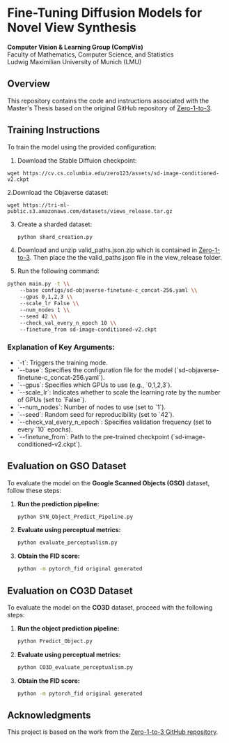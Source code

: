 # Fine-Tuning Diffusion Models for Novel View Synthesis

**Computer Vision & Learning Group (CompVis)** <br />
Faculty of Mathematics, Computer Science, and Statistics <br />
Ludwig Maximilian University of Munich (LMU) <br />

## Overview
This repository contains the code and instructions associated with the Master's Thesis based on the original GitHub repository of [Zero-1-to-3](https://github.com/cvlab-columbia/zero123).  <br />

## Training Instructions

To train the model using the provided configuration:
1. Download the Stable Diffuion checkpoint:
   
``` wget https://cv.cs.columbia.edu/zero123/assets/sd-image-conditioned-v2.ckpt ```

2.Download the Objaverse dataset:

``` wget https://tri-ml-public.s3.amazonaws.com/datasets/views_release.tar.gz ```

3. Create a sharded dataset:
   ```bash
   python shard_creation.py
   ```

5. Download and unzip valid_paths.json.zip which is contained in [Zero-1-to-3](https://github.com/cvlab-columbia/zero123). Then place the the valid_paths.json file in the view_release folder.
  
6. Run the following command:

```bash
python main.py -t \\
    --base configs/sd-objaverse-finetune-c_concat-256.yaml \\
    --gpus 0,1,2,3 \\
    --scale_lr False \\
    --num_nodes 1 \\
    --seed 42 \\
    --check_val_every_n_epoch 10 \\
    --finetune_from sd-image-conditioned-v2.ckpt
```

### Explanation of Key Arguments:

- \`-t\`: Triggers the training mode.
- \`--base\`: Specifies the configuration file for the model (\`sd-objaverse-finetune-c_concat-256.yaml\`).
- \`--gpus\`: Specifies which GPUs to use (e.g., \`0,1,2,3\`).
- \`--scale_lr\`: Indicates whether to scale the learning rate by the number of GPUs (set to \`False\`).
- \`--num_nodes\`: Number of nodes to use (set to \`1\`).
- \`--seed\`: Random seed for reproducibility (set to \`42\`).
- \`--check_val_every_n_epoch\`: Specifies validation frequency (set to every \`10\` epochs).
- \`--finetune_from\`: Path to the pre-trained checkpoint (\`sd-image-conditioned-v2.ckpt\`).

## Evaluation on GSO Dataset

To evaluate the model on the **Google Scanned Objects (GSO)** dataset, follow these steps:

1. **Run the prediction pipeline:**

   ```bash
   python SYN_Object_Predict_Pipeline.py
   ```

2. **Evaluate using perceptual metrics:**

   ```bash
   python evaluate_perceptualism.py
   ```

3. **Obtain the FID score:**

   ```bash
   python -m pytorch_fid original generated
   ```

## Evaluation on CO3D Dataset

To evaluate the model on the **CO3D** dataset, proceed with the following steps:

1. **Run the object prediction pipeline:**

   ```bash
   python Predict_Object.py
   ```

2. **Evaluate using perceptual metrics:**

   ```bash
   python CO3D_evaluate_perceptualism.py
   ```

3. **Obtain the FID score:**

   ```bash
   python -m pytorch_fid original generated
   ```

## Acknowledgments

This project is based on the work from the [Zero-1-to-3 GitHub repository](https://github.com/cvlab-columbia/zero123).
